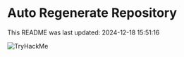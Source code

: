 # Auto Regenerate Repository

This README was last updated: 2024-12-18 15:51:16

 ![TryHackMe](https://tryhackme.com/badge/533634)